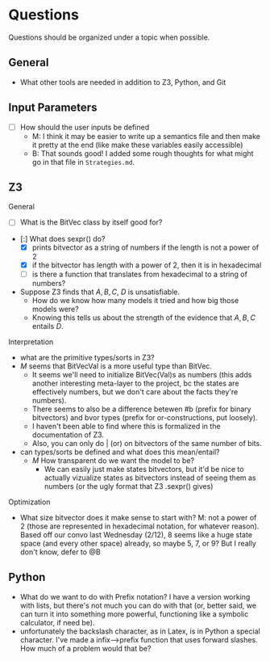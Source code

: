 # Questions

Questions should be organized under a topic when possible.

## General

- What other tools are needed in addition to Z3, Python, and Git

## Input Parameters

- [ ] How should the user inputs be defined
  - M: I think it may be easier to write up a semantics file and then make it pretty at the end (like make these variables easily accessible)
  - B: That sounds good! I added some rough thoughts for what might go in that file in `Strategies.md`.

## Z3

General

- [ ] What is the BitVec class by itself good for?
- [:] What does sexpr() do?
  - [x] prints bitvector as a string of numbers if the length is not a power of 2
  - [x] if the bitvector has length with a power of 2, then it is in hexadecimal
  - [ ] is there a function that translates from hexadecimal to a string of numbers?
- Suppose Z3 finds that ${ A, B, C, ~D }$ is unsatisfiable.
  - How do we know how many models it tried and how big those models were?
  - Knowing this tells us about the strength of the evidence that ${ A, B, C }$ entails $D$.

Interpretation

- what are the primitive types/sorts in Z3?
- _M_ seems that BitVecVal is a more useful type than BitVec.
  - It seems we'll need to initialize BitVec(Val)s as numbers (this adds another interesting meta-layer to the project, bc the states are effectively numbers, but we don't care about the facts they're numbers).
  - There seems to also be a difference betewen #b (prefix for binary bitvectors) and bvor types (prefix for or-constructions, put loosely).
  - I haven't been able to find where this is formalized in the documentation of Z3.
  - Also, you can only do | (or) on bitvectors of the same number of bits.
- can types/sorts be defined and what does this mean/entail?
  - _M_ How transparent do we want the model to be?
    - We can easily just make states bitvectors, but it'd be nice to actually vizualize states as bitvectors instead of seeing them as numbers (or the ugly format that Z3 .sexpr() gives)

Optimization

- What size bitvector does it make sense to start with? M: not a power of 2 (those are represented in hexadecimal notation, for whatever reason). Based off our convo last Wednesday (2/12), 8 seems like a huge state space (and every other space) already, so maybe 5, 7, or 9? But I really don't know, defer to @B

## Python

- What do we want to do with Prefix notation? I have a version working with lists, but there's not much you can do with that (or, better said, we can turn it into something more powerful, functioning like a symbolic calculator, if need be).
- unfortunately the backslash character, as in Latex, is in Python a special character. I've made a infix-->prefix function that uses forward slashes. How much of a problem would that be?
